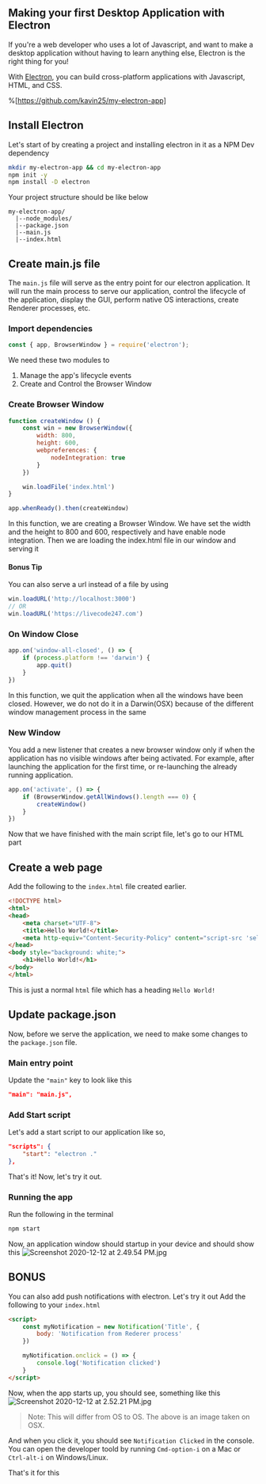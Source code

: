 ## Making your first Desktop Application with Electron

If you're a web developer who uses a lot of Javascript, and want to make a desktop application without having to learn anything else, Electron is the right thing for you!

With [Electron](https://www.electronjs.org/), you can build cross-platform applications with Javascript, HTML, and CSS.

%[https://github.com/kavin25/my-electron-app]

## Install Electron

Let's start of by creating a project and installing electron in it as a NPM Dev dependency

```sh
mkdir my-electron-app && cd my-electron-app
npm init -y
npm install -D electron
```

Your project structure should be like below
```
my-electron-app/
  |--node_modules/
  |--package.json
  |--main.js
  |--index.html
```

## Create main.js file
The `main.js` file will serve as the entry point for our electron application. It will run the main process to serve our application, control the lifecycle of the application, display the GUI, perform native OS interactions, create Renderer processes, etc.

### Import dependencies

```js
const { app, BrowserWindow } = require('electron');
```
We need these two modules to
1. Manage the app's lifecycle events
2. Create and Control the Browser Window

### Create Browser Window
```js
function createWindow () {
	const win = new BrowserWindow({
		width: 800,
		height: 600,
		webpreferences: {
			nodeIntegration: true
		}
	})

	win.loadFile('index.html')
}

app.whenReady().then(createWindow)
```

In this function, we are creating a Browser Window. We have set the width and the height to 800 and 600, respectively and have enable node integration. Then we are loading the index.html file in our window and serving it

#### Bonus Tip
You can also serve a url instead of a file by using
```js
win.loadURL('http://localhost:3000')
// OR
win.loadURL('https://livecode247.com')
```

### On Window Close

```js
app.on('window-all-closed', () => {
	if (process.platform !== 'darwin') {
		app.quit()
	}
})
```
In this function, we quit the application when all the windows have been closed. However, we do not do it in a Darwin(OSX) because of the different window management process in the same

### New Window
You add a new listener that creates a new browser window only if when the application has no visible windows after being activated. For example, after launching the application for the first time, or re-launching the already running application.

```js
app.on('activate', () => {
	if (BrowserWindow.getAllWindows().length === 0) {
		createWindow()
	}
})
```
Now that we have finished with the main script file, let's go to our HTML part
## Create a web page
Add the following to the `index.html` file created earlier.
```html
<!DOCTYPE html>
<html>
<head>
    <meta charset="UTF-8">
    <title>Hello World!</title>
    <meta http-equiv="Content-Security-Policy" content="script-src 'self' 'unsafe-inline';" />
</head>
<body style="background: white;">
    <h1>Hello World!</h1>
</body>
</html>
```
This is just a normal `html` file which has a heading `Hello World!`

## Update package.json
Now, before we serve the application, we need to make some changes to the `package.json` file.

### Main entry point
Update the `"main"` key to look like this
```json
"main": "main.js",
```
### Add Start script
Let's add a start script to our application like so,
```json
"scripts": {
    "start": "electron ."
},
```
That's it! Now, let's try it out.
### Running the app
Run the following in the terminal
```sh
npm start
```
Now, an application window should startup in your device and should show this
![Screenshot 2020-12-12 at 2.49.54 PM.jpg](https://cdn.hashnode.com/res/hashnode/image/upload/v1607764800205/p2F3qq3qf.jpeg)

## BONUS
You can also add push notifications with electron. Let's try it out
Add the following to your `index.html`
```html
<script>
    const myNotification = new Notification('Title', {
        body: 'Notification from Rederer process'
    })

    myNotification.onclick = () => {
        console.log('Notification clicked')
    }
</script>
```

Now, when the app starts up, you should see, something like this
![Screenshot 2020-12-12 at 2.52.21 PM.jpg](https://cdn.hashnode.com/res/hashnode/image/upload/v1607764945244/o9Lcq18eS.jpeg)

> Note: This will differ from OS to OS. The above is an image taken on OSX.

And when you click it, you should see `Notification Clicked` in the console.
You can open the developer toold by running `Cmd-option-i` on a Mac or `Ctrl-alt-i` on Windows/Linux.

That's it for this